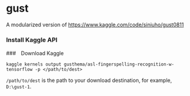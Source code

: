 # gust
A modularized version of https://www.kaggle.com/code/siniuho/gust0811


### Install Kaggle API

###　Download Kaggle
```shell
kaggle kernels output gusthema/asl-fingerspelling-recognition-w-tensorflow -p </path/to/dest>
```

`/path/to/dest` is the path to your download destination, for example, `D:\gust-1`.